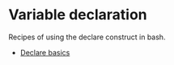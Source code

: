 # Variable declaration

Recipes of using the declare construct in bash.

* [Declare basics](basics.sh)
